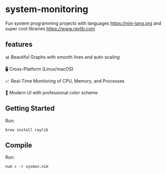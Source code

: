# system-monitoring

Fun system programming projects with languages https://nim-lang.org and super cool libraries https://www.raylib.com


## features

📊 Beautiful Graphs with smooth lines and auto-scaling

🖥️ Cross-Platform (Linux/macOS)

📈 Real-Time Monitoring of CPU, Memory, and Processes

🎨 Modern UI with professional color scheme


## Getting Started
Run:
```console
brew install raylib
```


## Compile
Run:
```
num c -r sysmon.nim
```
